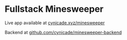# Fullstack Minesweeper

Live app available at [cynicade.xyz/minesweeper](https://www.cynicade.xyz/minesweeper)

Backend at [github.com/cynicade/minesweeper-backend](https://github.com/cynicade/minesweeper-backend)
